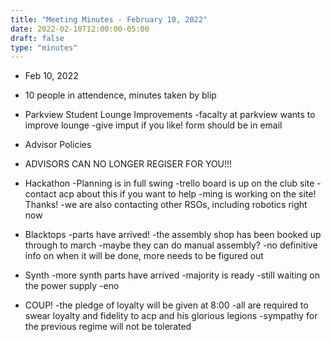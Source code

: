 ```yaml
---
title: "Meeting Minutes - February 10, 2022"
date: 2022-02-10T12:00:00-05:00
draft: false
type: "minutes"
---
```


 * Feb 10, 2022
 - 10 people in attendence, minutes taken by blip

 * Parkview Student Lounge Improvements 
 -facalty at parkview wants to improve lounge
 -give imput if you like! form should be in email

 * Advisor Policies
 - ADVISORS CAN NO LONGER REGISER FOR YOU!!!

 * Hackathon
 -Planning is in full swing
 -trello board is up on the club site
 -contact acp about this if you want to help
 -ming is working on the site! Thanks!
 -we are also contacting other RSOs, including robotics right now 

 * Blacktops
 -parts have arrived!
 -the assembly shop has been booked up through to march
 -maybe they can do manual assembly?
 -no definitive info on when it will be done, more needs to be figured out
 
 * Synth
 -more synth parts have arrived 
 -majority is ready
 -still waiting on the power supply
 -eno

 * COUP!
 -the pledge of loyalty will be given at 8:00 
 -all are required to swear loyalty and fidelity to acp and his glorious legions
 -sympathy for the previous regime will not be tolerated